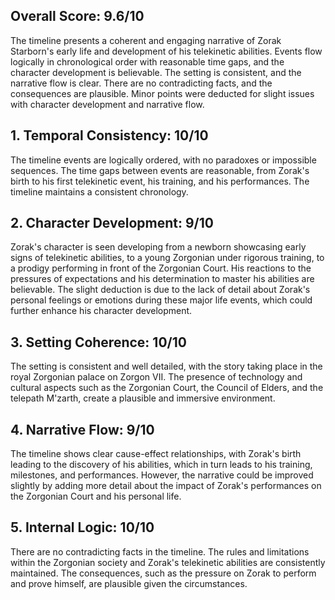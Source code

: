 ## Overall Score: 9.6/10
The timeline presents a coherent and engaging narrative of Zorak Starborn's early life and development of his telekinetic abilities. Events flow logically in chronological order with reasonable time gaps, and the character development is believable. The setting is consistent, and the narrative flow is clear. There are no contradicting facts, and the consequences are plausible. Minor points were deducted for slight issues with character development and narrative flow.

## 1. Temporal Consistency: 10/10
The timeline events are logically ordered, with no paradoxes or impossible sequences. The time gaps between events are reasonable, from Zorak's birth to his first telekinetic event, his training, and his performances. The timeline maintains a consistent chronology.

## 2. Character Development: 9/10
Zorak's character is seen developing from a newborn showcasing early signs of telekinetic abilities, to a young Zorgonian under rigorous training, to a prodigy performing in front of the Zorgonian Court. His reactions to the pressures of expectations and his determination to master his abilities are believable. The slight deduction is due to the lack of detail about Zorak's personal feelings or emotions during these major life events, which could further enhance his character development.

## 3. Setting Coherence: 10/10
The setting is consistent and well detailed, with the story taking place in the royal Zorgonian palace on Zorgon VII. The presence of technology and cultural aspects such as the Zorgonian Court, the Council of Elders, and the telepath M'zarth, create a plausible and immersive environment.

## 4. Narrative Flow: 9/10
The timeline shows clear cause-effect relationships, with Zorak's birth leading to the discovery of his abilities, which in turn leads to his training, milestones, and performances. However, the narrative could be improved slightly by adding more detail about the impact of Zorak's performances on the Zorgonian Court and his personal life.

## 5. Internal Logic: 10/10
There are no contradicting facts in the timeline. The rules and limitations within the Zorgonian society and Zorak's telekinetic abilities are consistently maintained. The consequences, such as the pressure on Zorak to perform and prove himself, are plausible given the circumstances.